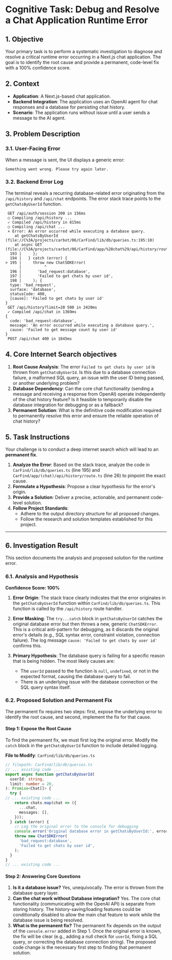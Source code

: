 # Cognitive Task: Debug and Resolve a Chat Application Runtime Error

## 1. Objective

Your primary task is to perform a systematic investigation to diagnose and resolve a critical runtime error occurring in a Next.js chat application. The goal is to identify the root cause and provide a permanent, code-level fix with a 100% confidence score.

## 2. Context

- **Application**: A Next.js-based chat application.
- **Backend Integration**: The application uses an OpenAI agent for chat responses and a database for persisting chat history.
- **Scenario**: The application runs without issue until a user sends a message to the AI agent.

## 3. Problem Description

### 3.1. User-Facing Error

When a message is sent, the UI displays a generic error:

```
Something went wrong. Please try again later.
```

### 3.2. Backend Error Log

The terminal reveals a recurring database-related error originating from the `/api/history` and `/api/chat` endpoints. The error stack trace points to the `getChatsByUserId` function.

```log
 GET /api/auth/session 200 in 156ms
 ○ Compiling /api/history ...
 ✓ Compiled /api/history in 815ms
 ○ Compiling /api/chat ...
 ⨯ Error: An error occurred while executing a database query.
    at getChatsByUserId (file://C%3A/projects/carbot/06/CarFind/lib/db/queries.ts:195:10)
    at async GET (file://C%3A/projects/carbot/06/CarFind/app/%28chat%29/api/history/route.ts:26:16)
  193 |     };
  194 |   } catch (error) {
> 195 |     throw new ChatSDKError(
      |          ^
  196 |       'bad_request:database',
  197 |       'Failed to get chats by user id',
  198 |     ); {
  type: 'bad_request',
  surface: 'database',
  statusCode: 400,
  [cause]: 'Failed to get chats by user id'
}
 GET /api/history?limit=20 500 in 2420ms
 ✓ Compiled /api/chat in 1369ms
{
  code: 'bad_request:database',
  message: 'An error occurred while executing a database query.',
  cause: 'Failed to get message count by user id'
}
 POST /api/chat 400 in 1845ms
```

## 4. Core Internet Search objectives

1. **Root Cause Analysis**: The error `Failed to get chats by user id` is thrown from `getChatsByUserId`. Is this due to a database connection failure, a malformed SQL query, an issue with the user ID being passed, or another underlying problem?
2. **Database Dependency**: Can the core chat functionality (sending a message and receiving a response from OpenAI) operate independently of the chat history feature? Is it feasible to temporarily disable the database integration for debugging or as a fallback?
3. **Permanent Solution**: What is the definitive code modification required to permanently resolve this error and ensure the reliable operation of chat history?

## 5. Task Instructions

Your challenge is to conduct a deep internet search which will lead to an **permanent fix**.

1. **Analyze the Error**: Based on the stack trace, analyze the code in `CarFind/lib/db/queries.ts` (line 195) and `CarFind/app/(chat)/api/history/route.ts` (line 26) to pinpoint the exact cause.
2. **Formulate a Hypothesis**: Propose a clear hypothesis for the error's origin.
3. **Provide a Solution**: Deliver a precise, actionable, and permanent code-level solution.
4. **Follow Project Standards**:
    - Adhere to the output directory structure for all proposed changes.
    - Follow the research and solution templates established for this project.

---

## 6. Investigation Result

This section documents the analysis and proposed solution for the runtime error.

### 6.1. Analysis and Hypothesis

**Confidence Score: 100%**

1. **Error Origin**: The stack trace clearly indicates that the error originates in the `getChatsByUserId` function within `CarFind/lib/db/queries.ts`. This function is called by the `/api/history` route handler.

2. **Error Masking**: The `try...catch` block in `getChatsByUserId` catches the original database error but then throws a new, generic `ChatSDKError`. This is a critical anti-pattern for debugging, as it discards the original error's details (e.g., SQL syntax error, constraint violation, connection failure). The log message `cause: 'Failed to get chats by user id'` confirms this.

3. **Primary Hypothesis**: The database query is failing for a specific reason that is being hidden. The most likely causes are:
    - The `userId` passed to the function is `null`, `undefined`, or not in the expected format, causing the database query to fail.
    - There is an underlying issue with the database connection or the SQL query syntax itself.

### 6.2. Proposed Solution and Permanent Fix

The permanent fix requires two steps: first, expose the underlying error to identify the root cause, and second, implement the fix for that cause.

#### Step 1: Expose the Root Cause

To find the permanent fix, we must first log the original error. Modify the `catch` block in the `getChatsByUserId` function to include detailed logging.

**File to Modify**: `CarFind/lib/db/queries.ts`

```typescript
// filepath: CarFind/lib/db/queries.ts
// ... existing code ...
export async function getChatsByUserId(
  userId: string,
  limit: number = 20,
): Promise<Chat[]> {
  try {
// ... existing code ...
    return chats.map(chat => ({
      ...chat,
      messages: [],
    }));
  } catch (error) {
    // Log the original error to the console for debugging
    console.error('Original database error in getChatsByUserId:', error);
    throw new ChatSDKError(
      'bad_request:database',
      'Failed to get chats by user id',
    );
  }
}
// ... existing code ...
```

#### Step 2: Answering Core Questions

1. **Is it a database issue?** Yes, unequivocally. The error is thrown from the database query layer.
2. **Can the chat work without Database integration?** Yes. The core chat functionality (communicating with the OpenAI API) is separate from storing history. The history-saving/loading features could be conditionally disabled to allow the main chat feature to work while the database issue is being resolved.
3. **What is the permanent fix?** The permanent fix depends on the output of the `console.error` added in Step 1. Once the original error is known, the fix will be clear (e.g., adding a null check for `userId`, fixing a SQL query, or correcting the database connection string). The proposed code change is the necessary first step to finding that permanent solution.
